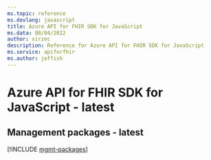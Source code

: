 ```yaml
---
ms.topic: reference
ms.devlang: javascript
title: Azure API for FHIR SDK for JavaScript
ms.data: 08/04/2022
author: xirzec
description: Reference for Azure API for FHIR SDK for JavaScript
ms.service: apiforfhir
ms.author: jeffish
---
```

# Azure API for FHIR SDK for JavaScript - latest

## Management packages - latest
[!INCLUDE [mgmt-packages](api-for-fhir-mgmt-index.md)]